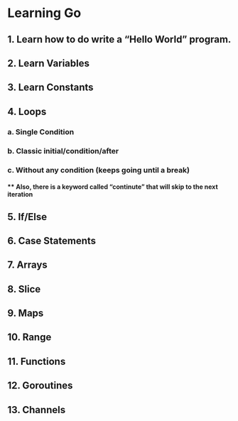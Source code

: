 # Learning Go

## 1. Learn how to do write a “Hello World” program.

## 2. Learn Variables

## 3. Learn Constants

## 4. Loops

### a. Single Condition

### b. Classic initial/condition/after

### c. Without any condition (keeps going until a break)

#### ** Also, there is a keyword called “continute” that will skip to the next iteration

## 5. If/Else

## 6. Case Statements

## 7. Arrays

## 8. Slice

## 9. Maps

## 10. Range

## 11. Functions

## 12. Goroutines

## 13. Channels